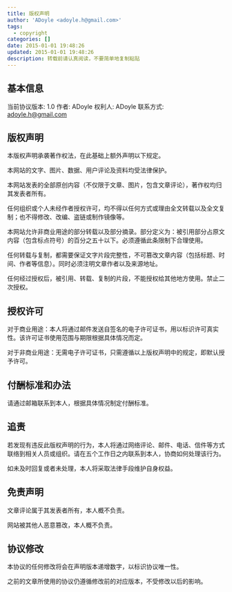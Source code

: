 ```yaml
---
title: 版权声明
author: 'ADoyle <adoyle.h@gmail.com>'
tags:
  - copyright
categories: []
date: 2015-01-01 19:48:26
updated: 2015-01-01 19:48:26
description: 转载前请认真阅读，不要简单地复制粘贴
---
```



## 基本信息
当前协议版本: 1.0
作者: ADoyle
权利人: ADoyle
联系方式: adoyle.h@gmail.com

## 版权声明
本版权声明承袭著作权法，在此基础上额外声明以下规定。

本网站的文字、图片、数据、用户评论及资料均受法律保护。

本网站发表的全部原创内容（不仅限于文章、图片，包含文章评论），著作权均归其发表者所有。

任何组织或个人未经作者授权许可，均不得以任何方式或理由全文转载以及全文复制；也不得修改、改编、盗链或制作镜像等。

本网站允许非商业用途的部分转载以及部分摘录。部分定义为：被引用部分占原文内容（包含标点符号）的百分之五十以下。必须遵循此条限制下合理使用。

任何转载与复制，都需要保证文字片段完整性，不可篡改文章内容（包括标题、时间、作者等信息）。同时必须注明文章作者以及来源地址。

任何经过授权后，被引用、转载、复制的片段，不能授权给其他地方使用。禁止二次授权。

## 授权许可
对于商业用途：本人将通过邮件发送自签名的电子许可证书，用以标识许可真实性。该许可证书使用范围与期限根据具体情况而定。

对于非商业用途：无需电子许可证书，只需遵循以上版权声明中的规定，即默认授予许可。

## 付酬标准和办法
请通过邮箱联系到本人，根据具体情况制定付酬标准。

## 追责
若发现有违反此版权声明的行为，本人将通过网络评论、邮件、电话、信件等方式联络到相关人员或组织。请在五个工作日之内联系到本人，协商如何处理该行为。

如未及时回复或者未处理，本人将采取法律手段维护自身权益。

## 免责声明
文章评论属于其发表者所有，本人概不负责。

网站被其他人恶意篡改，本人概不负责。

## 协议修改
本协议的任何修改将会在声明版本递增数字，以标识协议唯一性。

之前的文章所使用的协议仍遵循修改前的对应版本，不受修改以后的影响。
